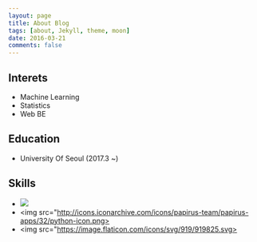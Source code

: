 ```yaml
---
layout: page
title: About Blog
tags: [about, Jekyll, theme, moon]
date: 2016-03-21
comments: false
---
```


## Interets
* Machine Learning
* Statistics
* Web BE

## Education
* University Of Seoul (2017.3 ~)

## Skills
* <img src="http://icons.iconarchive.com/icons/dakirby309/simply-styled/32/Java-icon.png"> 
* <img src="http://icons.iconarchive.com/icons/papirus-team/papirus-apps/32/python-icon.png>
* <img src="https://image.flaticon.com/icons/svg/919/919825.svg>


